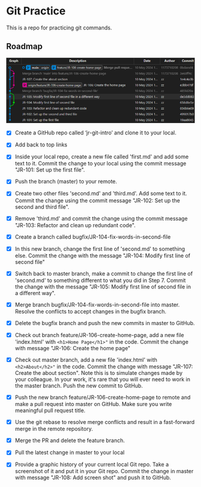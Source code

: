 # Git Practice
This is a repo for practicing git commands.



<!-- ROADMAP -->
## Roadmap

![Graphic History](./graphic_history.png)

- [x] Create a GitHub repo called ‘jr-git-intro’ and clone it to your local.
- [x] Add back to top links
- [x] Inside your local repo, create a new file called 'first.md' and add some text to it. Commit the change to your local using the commit message "JR-101: Set up the first file".
- [x] Push the branch (master) to your remote.
- [x] Create two other files 'second.md' and 'third.md'. Add some text to it. Commit the change using the commit message "JR-102: Set up the second and third file".
- [x] Remove 'third.md' and commit the change using the commit message "JR-103: Refactor and clean up redundant code".
- [x] Create a branch called bugfix/JR-104-fix-words-in-second-file
- [x] In this new branch, change the first line of 'second.md' to something else. Commit the change with the message "JR-104: Modify first line of second file"
- [x] Switch back to master branch, make a commit to change the first line of 'second.md' to something different to what you did in Step 7. Commit the change with the message "JR-105: Modify first line of second file in a different way".
- [x] Merge branch bugfix/JR-104-fix-words-in-second-file into master. Resolve the conflicts to accept changes in the bugfix branch.
- [x] Delete the bugfix branch and push the new commits in master to GitHub.
- [x] Check out branch feature/JR-106-create-home-page, add a new file 'index.html' with <code>&lt;h1&gt;Home Page&lt;/h1&gt;"</code> in the code. Commit the change with message "JR-106: Create the home page"
- [x] Check out master branch, add a new file 'index.html' with <code>&lt;h2&gt;About&lt;/h2&gt;"</code> in the code. Commit the change with message "JR-107: Create the about section". Note this is to simulate changes made by your colleague. In your work, it's rare that you will ever need to work in the master branch. Push the new commit to GitHub. 
- [x] Push the new branch feature/JR-106-create-home-page to remote and make a pull request into master on GitHub. Make sure you write meaningful pull request title.
- [x] Use the git rebase to resolve merge conflicts and result in a fast-forward merge in the remote repository.
- [x] Merge the PR and delete the feature branch.
- [x] Pull the latest change in master to your local
- [x] Provide a graphic history of your current local Git repo. Take a screenshot of it and put it in your Git repo. Commit the change in master with message "JR-108: Add screen shot" and push it to GitHub.


